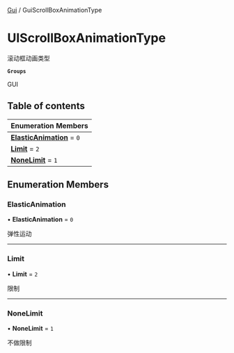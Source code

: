 [Gui](../groups/Gui.Gui.md) / GuiScrollBoxAnimationType

# UIScrollBoxAnimationType <Badge type="tip" text="Enumeration" /> <Score text="UIScrollBoxAnimationType" />

滚动框动画类型

**`Groups`**

GUI

## Table of contents

| Enumeration Members |
| :-----|
| **[ElasticAnimation](UI.UIScrollBoxAnimationType.md#elasticanimation)** = ``0`` <br> |
| **[Limit](UI.UIScrollBoxAnimationType.md#limit)** = ``2`` <br> |
| **[NoneLimit](UI.UIScrollBoxAnimationType.md#nonelimit)** = ``1`` <br> |

## Enumeration Members

### ElasticAnimation <Score text="ElasticAnimation" /> 

• **ElasticAnimation** = ``0``

弹性运动

___

### Limit <Score text="Limit" /> 

• **Limit** = ``2``

限制

___

### NoneLimit <Score text="NoneLimit" /> 

• **NoneLimit** = ``1``

不做限制
